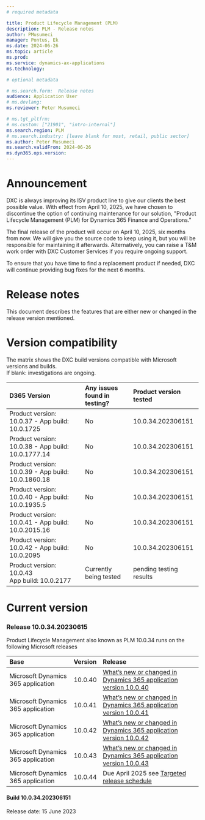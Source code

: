 ```yaml
---
# required metadata

title: Product Lifecycle Management (PLM)
description: PLM - Release notes
author: PMusumeci
manager: Pontus, Ek
ms.date: 2024-06-26
ms.topic: article
ms.prod: 
ms.service: dynamics-ax-applications
ms.technology: 

# optional metadata

# ms.search.form:  Release notes
audience: Application User
# ms.devlang: 
ms.reviewer: Peter Musumeci

# ms.tgt_pltfrm: 
# ms.custom: ["21901", "intro-internal"]
ms.search.region: PLM
# ms.search.industry: [leave blank for most, retail, public sector]
ms.author: Peter Musumeci
ms.search.validFrom: 2024-06-26
ms.dyn365.ops.version: 
---
```



# Announcement

DXC is always improving its ISV product line to give our clients the best possible value.  With effect from April 10, 2025, we have chosen to discontinue the option of continuing maintenance for our solution, "Product Lifecycle Management (PLM) for Dynamics 365 Finance and Operations."

The final release of the product will occur on April 10, 2025, six months from now. We will give you the source code to keep using it, but you will be responsible for maintaining it afterwards. Alternatively, you can raise a T&M work order with DXC Customer Services if you require ongoing support. 

To ensure that you have time to find a replacement product if needed, DXC will continue providing bug fixes for the next 6 months. 

# Release notes
This document describes the features that are either new or changed in the release version mentioned.

# Version compatibility
The matrix shows the DXC build versions compatible with Microsoft versions and builds. <br>
If blank: investigations are ongoing. <br>

D365 Version	  | Any issues found in testing?	  | Product version tested
:--       	  |:--           			  |:--
Product version: 10.0.37   - App build: 10.0.1725	  | No	          | 10.0.34.202306151
Product version: 10.0.38   - App build: 10.0.1777.14	  | No				          | 10.0.34.202306151
Product version: 10.0.39   - App build: 10.0.1860.18	  | No				          | 10.0.34.202306151
Product version: 10.0.40   - App build: 10.0.1935.5	  | No	| 10.0.34.202306151
Product version: 10.0.41   - App build: 10.0.2015.16	  | No	| 10.0.34.202306151
Product version: 10.0.42   - App build: 10.0.2095	  | No	| 10.0.34.202306151
Product version: 10.0.43 <br> App build: 10.0.2177	  | Currently being tested | pending testing results 

# Current version

### Release 10.0.34.20230615

Product Lifecycle Management also known as  PLM 10.0.34 runs on the following Microsoft releases

Base	  | Version	  | Release
:--       |:--            |:--
Microsoft Dynamics 365 application	| 10.0.40	  | [What’s new or changed in Dynamics 365 application version 10.0.40](https://docs.microsoft.com/en-us/dynamics365/finance/get-started/whats-new-changed-10-0-40)
Microsoft Dynamics 365 application	| 10.0.41	  | [What’s new or changed in Dynamics 365 application version 10.0.41](https://docs.microsoft.com/en-us/dynamics365/finance/get-started/whats-new-changed-10-0-41)
Microsoft Dynamics 365 application	| 10.0.42	  | [What’s new or changed in Dynamics 365 application version 10.0.42](https://docs.microsoft.com/en-us/dynamics365/finance/get-started/whats-new-changed-10-0-42)
Microsoft Dynamics 365 application	| 10.0.43 	  | [What’s new or changed in Dynamics 365 application version 10.0.43](https://docs.microsoft.com/en-us/dynamics365/finance/get-started/whats-new-changed-10-0-43)
Microsoft Dynamics 365 application	| 10.0.44 	  | Due April 2025 see [Targeted release schedule](https://learn.microsoft.com/en-us/dynamics365/fin-ops-core/dev-itpro/get-started/public-preview-releases#targeted-release-schedule-dates-subject-to-change)

#### Build 10.0.34.202306151
Release date: 15 June 2023 <br>

